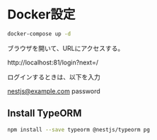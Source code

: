# Docker設定

```bash
docker-compose up -d
```

ブラウザを開いて、URLにアクセスする。

http://localhost:81/login?next=/

ログインするときは、以下を入力

nestjs@example.com
password

## Install TypeORM

```bash
npm install --save typeorm @nestjs/typeorm pg
```